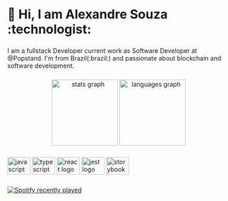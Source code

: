 <h1 align="left">👋 Hi, I am Alexandre Souza :technologist:</h1>

###
<p align="left">I am a fullstack Developer current work as Software Developer at @Popstand. I'm from Brazil(:brazil:) and passionate about blockchain and software development.</p>

###
<div align="center">
  <img src="https://github-readme-stats.vercel.app/api?hide_title=false&hide_rank=false&show_icons=true&include_all_commits=true&count_private=true&disable_animations=false&theme=dracula&locale=pt-br&hide_border=false&username=AlexandreOSouza" height="150" alt="stats graph"  />
  <img src="https://github-readme-stats.vercel.app/api/top-langs?locale=pt-br&hide_title=false&layout=compact&card_width=320&langs_count=5&theme=dracula&hide_border=false&username=AlexandreOSouza" height="150" alt="languages graph"  />
</div>

###
<div align="left">
  <img src="https://cdn.jsdelivr.net/gh/devicons/devicon/icons/javascript/javascript-original.svg" height="40" width="52" alt="javascript logo"  />
  <img src="https://cdn.jsdelivr.net/gh/devicons/devicon/icons/typescript/typescript-original.svg" height="40" width="52" alt="typescript logo"  />
  <img src="https://cdn.jsdelivr.net/gh/devicons/devicon/icons/react/react-original.svg" height="40" width="52" alt="react logo"  />
  <img src="https://cdn.jsdelivr.net/gh/devicons/devicon/icons/jest/jest-plain.svg" height="40" width="52" alt="jest logo"  />
  <img src="https://cdn.jsdelivr.net/gh/devicons/devicon/icons/storybook/storybook-original.svg" height="40" width="52" alt="storybook logo"  />
</div>

###
<div align="left">
  <a href="https://open.spotify.com/user/316p7oremkcrx7zcsd57ld4cr3em">
    <img src="https://spotify-recently-played-readme.vercel.app/api?user=316p7oremkcrx7zcsd57ld4cr3em&count=1&unique=true" alt="Spotify recently played"  />
  </a>
</div>

###
